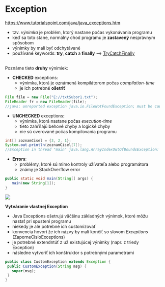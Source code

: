 # Exception
https://www.tutorialspoint.com/java/java_exceptions.htm <br>
- tzv. *výnimka* je problém, ktorý nastane počas vykonávania programu
- keď sa toto stane, normálny chod programu je **zastavený** nesprávnym spôsobom
- výnimky by mali byť odchytávané 
- používané keywords: **try**, **catch** a **finally** --> [TryCatchFinally](https://github.com/absolutty/javaDocs/tree/master/TryCatchFinally)

<br>Poznáme tieto **druhy** výnimiek: 
- **CHECKED** exceptions:
  - výnimka, ktorá je oznámená kompilátorom počas *compilation-time*
  - je ich potrebné **ošetriť**
```java
File file = new File("E://txtSubor1.txt");
FileReader fr = new FileReader(file);
//java: unreported exception java.io.FileNotFoundException; must be caught or declared to be thrown
  ```
  
- **UNCHECKED** exceptions:
  - výnimka, ktorá nastane počas *execution-time*
  - tieto zahŕňajú behové chyby a logické chyby
  - nie sú overované počas kompilovania programu
```java
int[] zoznamCisel = {3, 2, 1};
System.out.println(zoznamCisel[7]);
//Exception in thread "main" java.lang.ArrayIndexOutOfBoundsException: Index 7 out of bounds for length 3
```

- **Errors**:
  - problémy, ktoré sú mimo kontroly užívateľa alebo programátora
  - známy je StackOverflow error
 ```java
 public static void main(String[] args) {
    main(new String[1]);
}
 ```
 ![](https://github.com/absolutty/javaDocs/blob/master/Exception/exception-hierarchy.jpg)<br>
 
 **Vytváranie vlastnej Exception**
 - Java Exceptions ošetrujú väčšinu základných výnimok, ktoré môžu nastať pri spustení programu
 - niekedy je ale potrebné ich customizovať
 - konvencia hovorí že ich názvy by mali končiť so slovom *Exceptions* (ZaporneCisloExceptions)
 - je potrebné extendntúť z už existujúcej výnimky (napr. z triedy Exception)
 - následne vytvoriť ich konštruktor s potrebnými parametrami
 ```java
 public class CustomException extends Exception {
  public CustomException(String msg) {
    super(msg);
  }
}
 ```
